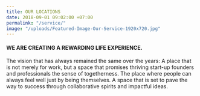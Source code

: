 ```yaml
---
title: OUR LOCATIONS
date: 2018-09-01 09:02:00 +07:00
permalink: "/service/"
image: "/uploads/Featured-Image-Our-Service-1920x720.jpg"
---
```


<div class="col-12">
<h4>WE ARE CREATING A REWARDING LIFE EXPERIENCE.</h4>

<p>The vision that has always remained the same over the years: A place that is not merely for work, but a space that promises thriving start-up founders and professionals the sense of togetherness. The place where people can always feel well just by being themselves. A space that is set to pave the way to success through collaborative spirits and impactful ideas.</p>
</div>